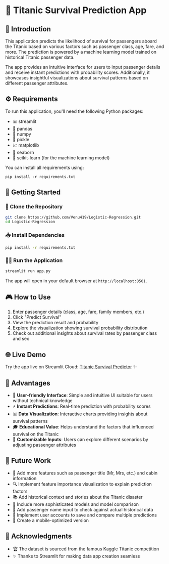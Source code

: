 # 🚢 Titanic Survival Prediction App

## 📝 Introduction

This application predicts the likelihood of survival for passengers aboard the Titanic based on various factors such as passenger class, age, fare, and more. The prediction is powered by a machine learning model trained on historical Titanic passenger data. 

The app provides an intuitive interface for users to input passenger details and receive instant predictions with probability scores. Additionally, it showcases insightful visualizations about survival patterns based on different passenger attributes.

## ⚙️ Requirements

To run this application, you'll need the following Python packages:
- 📊 streamlit
- 🐼 pandas
- 🔢 numpy
- 🥒 pickle
- 📈 matplotlib
- 🌊 seaborn
- 🤖 scikit-learn (for the machine learning model)

You can install all requirements using:
```
pip install -r requirements.txt
```

## 🚀 Getting Started

### 📂 Clone the Repository

```bash
git clone https://github.com/Venu419/Logistic-Regression.git
cd Logistic-Regression
```

### 📥 Install Dependencies

```bash
pip install -r requirements.txt
```

### 🏃‍♂️ Run the Application

```bash
streamlit run app.py
```

The app will open in your default browser at `http://localhost:8501`.

## 🎮 How to Use

1. Enter passenger details (class, age, fare, family members, etc.)
2. Click "Predict Survival"
3. View the prediction result and probability
4. Explore the visualization showing survival probability distribution
5. Check out additional insights about survival rates by passenger class and sex

## 🌐 Live Demo

Try the app live on Streamlit Cloud:
[Titanic Survival Predictor](https://logistic-regression-titanic-survival-prediction.streamlit.app/) ✨

## 💪 Advantages

- 🤩 **User-friendly Interface**: Simple and intuitive UI suitable for users without technical knowledge
- ⚡ **Instant Predictions**: Real-time prediction with probability scores
- 📊 **Data Visualization**: Interactive charts providing insights about survival patterns
- 🎓 **Educational Value**: Helps understand the factors that influenced survival on the Titanic
- 🔧 **Customizable Inputs**: Users can explore different scenarios by adjusting passenger attributes

## 🔮 Future Work

- 👑 Add more features such as passenger title (Mr, Mrs, etc.) and cabin information
- 🔍 Implement feature importance visualization to explain prediction factors
- 📚 Add historical context and stories about the Titanic disaster
- 🧠 Include more sophisticated models and model comparison
- 👤 Add passenger name input to check against actual historical data
- 👥 Implement user accounts to save and compare multiple predictions
- 📱 Create a mobile-optimized version


## 🙏 Acknowledgments

- 🏆 The dataset is sourced from the famous Kaggle Titanic competition
- ✨ Thanks to Streamlit for making data app creation seamless
